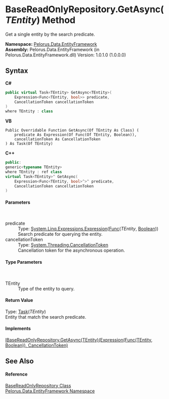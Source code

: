 # BaseReadOnlyRepository.GetAsync(*TEntity*) Method 
 

Get a single entity by the search predicate.

**Namespace:**&nbsp;<a href="55312241">Pelorus.Data.EntityFramework</a><br />**Assembly:**&nbsp;Pelorus.Data.EntityFramework (in Pelorus.Data.EntityFramework.dll) Version: 1.0.1.0 (1.0.0.0)

## Syntax

**C#**<br />
``` C#
public virtual Task<TEntity> GetAsync<TEntity>(
	Expression<Func<TEntity, bool>> predicate,
	CancellationToken cancellationToken
)
where TEntity : class

```

**VB**<br />
``` VB
Public Overridable Function GetAsync(Of TEntity As Class) ( 
	predicate As Expression(Of Func(Of TEntity, Boolean)),
	cancellationToken As CancellationToken
) As Task(Of TEntity)
```

**C++**<br />
``` C++
public:
generic<typename TEntity>
where TEntity : ref class
virtual Task<TEntity>^ GetAsync(
	Expression<Func<TEntity, bool>^>^ predicate, 
	CancellationToken cancellationToken
)
```


#### Parameters
&nbsp;<dl><dt>predicate</dt><dd>Type: <a href="http://msdn2.microsoft.com/en-us/library/bb335710" target="_blank">System.Linq.Expressions.Expression</a>(<a href="http://msdn2.microsoft.com/en-us/library/bb549151" target="_blank">Func</a>(*TEntity*, <a href="http://msdn2.microsoft.com/en-us/library/a28wyd50" target="_blank">Boolean</a>))<br />Search predicate for querying the entity.</dd><dt>cancellationToken</dt><dd>Type: <a href="http://msdn2.microsoft.com/en-us/library/dd384802" target="_blank">System.Threading.CancellationToken</a><br />Cancellation token for the asynchronous operation.</dd></dl>

#### Type Parameters
&nbsp;<dl><dt>TEntity</dt><dd>Type of the entity to query.</dd></dl>

#### Return Value
Type: <a href="http://msdn2.microsoft.com/en-us/library/dd321424" target="_blank">Task</a>(*TEntity*)<br />Entity that match the search predicate.

#### Implements
<a href="AD02E4E">IBaseReadOnlyRepository.GetAsync(TEntity)(Expression(Func(TEntity, Boolean)), CancellationToken)</a><br />

## See Also


#### Reference
<a href="7A83640C">BaseReadOnlyRepository Class</a><br /><a href="55312241">Pelorus.Data.EntityFramework Namespace</a><br />
